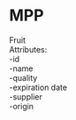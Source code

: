 # MPP
Fruit\
  Attributes:\
  -id\
  -name\
  -quality\
  -expiration date\
  -supplier\
  -origin

